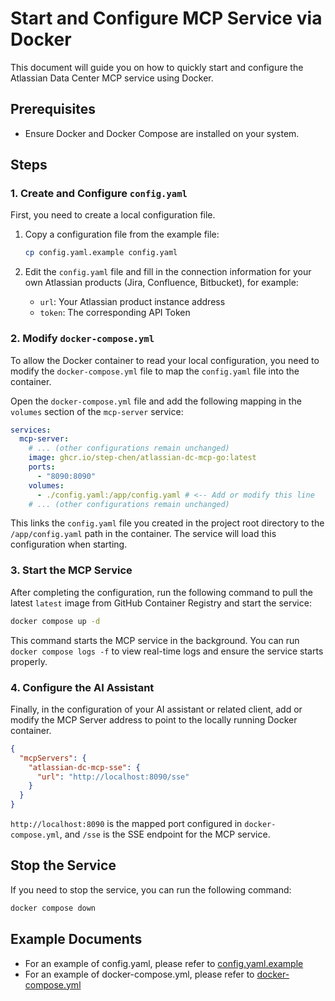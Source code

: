 # Start and Configure MCP Service via Docker

This document will guide you on how to quickly start and configure the Atlassian Data Center MCP service using Docker.

## Prerequisites

- Ensure Docker and Docker Compose are installed on your system.

## Steps

### 1. Create and Configure `config.yaml`

First, you need to create a local configuration file.

1. Copy a configuration file from the example file:
   ```bash
   cp config.yaml.example config.yaml
   ```

2. Edit the `config.yaml` file and fill in the connection information for your own Atlassian products (Jira, Confluence, Bitbucket), for example:
   - `url`: Your Atlassian product instance address
   - `token`: The corresponding API Token

### 2. Modify `docker-compose.yml`

To allow the Docker container to read your local configuration, you need to modify the `docker-compose.yml` file to map the `config.yaml` file into the container.

Open the `docker-compose.yml` file and add the following mapping in the `volumes` section of the `mcp-server` service:

```yaml
services:
  mcp-server:
    # ... (other configurations remain unchanged)
    image: ghcr.io/step-chen/atlassian-dc-mcp-go:latest
    ports:
      - "8090:8090"
    volumes:
      - ./config.yaml:/app/config.yaml # <-- Add or modify this line
    # ... (other configurations remain unchanged)
```

This links the `config.yaml` file you created in the project root directory to the `/app/config.yaml` path in the container. The service will load this configuration when starting.

### 3. Start the MCP Service

After completing the configuration, run the following command to pull the latest `latest` image from GitHub Container Registry and start the service:

```bash
docker compose up -d
```

This command starts the MCP service in the background. You can run `docker compose logs -f` to view real-time logs and ensure the service starts properly.

### 4. Configure the AI Assistant

Finally, in the configuration of your AI assistant or related client, add or modify the MCP Server address to point to the locally running Docker container.

```json
{
  "mcpServers": {
    "atlassian-dc-mcp-sse": {
      "url": "http://localhost:8090/sse"
    }
  }
}
```

`http://localhost:8090` is the mapped port configured in `docker-compose.yml`, and `/sse` is the SSE endpoint for the MCP service.

## Stop the Service

If you need to stop the service, you can run the following command:

```bash
docker compose down
```

## Example Documents

- For an example of config.yaml, please refer to [config.yaml.example](config.yaml.example)
- For an example of docker-compose.yml, please refer to [docker-compose.yml](docker-compose.yml)